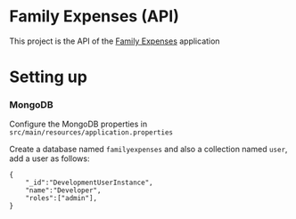 # Family Expenses (API)

This project is the API of the [Family Expenses](https://github.com/BLACKMIDORI/family-expenses-app) application

# Setting up

### MongoDB

Configure the MongoDB properties in `src/main/resources/application.properties`

Create a database named `familyexpenses` and also a collection named `user`, add a user as follows:
```
{
    "_id":"DevelopmentUserInstance",
    "name":"Developer",
    "roles":["admin"],
}
```
